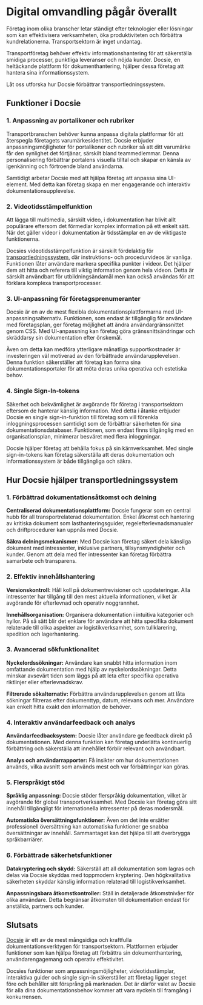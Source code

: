 # Digital omvandling pågår överallt

Företag inom olika branscher letar ständigt efter teknologier eller lösningar som kan effektivisera verksamheten, öka produktiviteten och förbättra kundrelationerna. Transportsektorn är inget undantag.

Transportföretag behöver effektiv informationshantering för att säkerställa smidiga processer, punktliga leveranser och nöjda kunder. Docsie, en heltäckande plattform för dokumenthantering, hjälper dessa företag att hantera sina informationssystem.

Låt oss utforska hur Docsie förbättrar transportledningssystem.

## Funktioner i Docsie

### 1. Anpassning av portalikoner och rubriker

Transportbranschen behöver kunna anpassa digitala plattformar för att återspegla företagets varumärkesidentitet. Docsie erbjuder anpassningsmöjligheter för portalikoner och rubriker så att ditt varumärke får den synlighet det förtjänar, särskilt bland teammedlemmar. Denna personalisering förbättrar portalens visuella tilltal och skapar en känsla av igenkänning och förtroende bland användarna.

Samtidigt arbetar Docsie med att hjälpa företag att anpassa sina UI-element. Med detta kan företag skapa en mer engagerande och interaktiv dokumentationsupplevelse.

### 2. Videotidsstämpelfunktion

Att lägga till multimedia, särskilt video, i dokumentation har blivit allt populärare eftersom det förmedlar komplex information på ett enkelt sätt. När det gäller videor i dokumentation är tidsstämplar en av de viktigaste funktionerna.

Docsies videotidsstämpelfunktion är särskilt fördelaktig för [transportledningssystem](https://www.freightpop.com/), där instruktions- och procedurvideos är vanliga. Funktionen låter användare markera specifika punkter i videor. Det hjälper dem att hitta och referera till viktig information genom hela videon. Detta är särskilt användbart för utbildningsändamål men kan också användas för att förklara komplexa transportprocesser.

### 3. UI-anpassning för företagsprenumeranter

Docsie är en av de mest flexibla dokumentationsplattformarna med UI-anpassningsalternativ. Funktionen, som endast är tillgänglig för användare med företagsplan, ger företag möjlighet att ändra användargränssnittet genom CSS. Med UI-anpassning kan företag göra gränssnittsändringar och skräddarsy sin dokumentation efter önskemål.

Även om detta kan medföra ytterligare månatliga supportkostnader är investeringen väl motiverad av den förbättrade användarupplevelsen. Denna funktion säkerställer att företag kan forma sina dokumentationsportaler för att möta deras unika operativa och estetiska behov.

### 4. Single Sign-In-tokens

Säkerhet och bekvämlighet är avgörande för företag i transportsektorn eftersom de hanterar känslig information. Med detta i åtanke erbjuder Docsie en single sign-in-funktion till företag som vill förenkla inloggningsprocessen samtidigt som de förbättrar säkerheten för sina dokumentationsdatabaser. Funktionen, som endast finns tillgänglig med en organisationsplan, minimerar besväret med flera inloggningar.

Docsie hjälper företag att behålla fokus på sin kärnverksamhet. Med single sign-in-tokens kan företag säkerställa att deras dokumentation och informationssystem är både tillgängliga och säkra.

## Hur Docsie hjälper transportledningssystem

### 1. Förbättrad dokumentationsåtkomst och delning

**Centraliserad dokumentationsplattform:** Docsie fungerar som en central hubb för all transportrelaterad dokumentation. Enkel åtkomst och hantering av kritiska dokument som lasthanteringsguider, regelefterlevnadsmanualer och driftprocedurer kan uppnås med Docsie.

**Säkra delningsmekanismer:** Med Docsie kan företag säkert dela känsliga dokument med intressenter, inklusive partners, tillsynsmyndigheter och kunder. Genom att dela med fler intressenter kan företag förbättra samarbete och transparens.

### 2. Effektiv innehållshantering

**Versionskontroll:** Håll koll på dokumentrevisioner och uppdateringar. Alla intressenter har tillgång till den mest aktuella informationen, vilket är avgörande för efterlevnad och operativ noggrannhet.

**Innehållsorganisation:** Organisera dokumentation i intuitiva kategorier och hyllor. På så sätt blir det enklare för användare att hitta specifika dokument relaterade till olika aspekter av logistikverksamhet, som tullklarering, spedition och lagerhantering.

### 3. Avancerad sökfunktionalitet

**Nyckelordssökningar:** Användare kan snabbt hitta information inom omfattande dokumentation med hjälp av nyckelordssökningar. Detta minskar avsevärt tiden som läggs på att leta efter specifika operativa riktlinjer eller efterlevnadskrav.

**Filtrerade sökalternativ:** Förbättra användarupplevelsen genom att låta sökningar filtreras efter dokumenttyp, datum, relevans och mer. Användare kan enkelt hitta exakt den information de behöver.

### 4. Interaktiv användarfeedback och analys

**Användarfeedbacksystem:** Docsie låter användare ge feedback direkt på dokumentationen. Med denna funktion kan företag underlätta kontinuerlig förbättring och säkerställa att innehållet förblir relevant och användbart.

**Analys och användarrapporter:** Få insikter om hur dokumentationen används, vilka avsnitt som används mest och var förbättringar kan göras.

### 5. Flerspråkigt stöd

**Språklig anpassning:** Docsie stöder flerspråkig dokumentation, vilket är avgörande för global transportverksamhet. Med Docsie kan företag göra sitt innehåll tillgängligt för internationella intressenter på deras modersmål.

**Automatiska översättningsfunktioner:** Även om det inte ersätter professionell översättning kan automatiska funktioner ge snabba översättningar av innehåll. Sammantaget kan det hjälpa till att överbrygga språkbarriärer.

### 6. Förbättrade säkerhetsfunktioner

**Datakryptering och skydd:** Säkerställ att all dokumentation som lagras och delas via Docsie skyddas med toppmodern kryptering. Den högkvalitativa säkerheten skyddar känslig information relaterad till logistikverksamhet.

**Anpassningsbara åtkomstkontroller:** Ställ in detaljerade åtkomstnivåer för olika användare. Detta begränsar åtkomsten till dokumentation endast för anställda, partners och kunder.

## Slutsats

[Docsie](https://www.docsie.io/) är ett av de mest mångsidiga och kraftfulla dokumentationsverktygen för transportsektorn. Plattformen erbjuder funktioner som kan hjälpa företag att förbättra sin dokumenthantering, användarengagemang och operativ effektivitet.

Docsies funktioner som anpassningsmöjligheter, videotidsstämplar, interaktiva guider och single sign-in säkerställer att företag ligger steget före och behåller sitt försprång på marknaden. Det är därför valet av Docsie för alla dina dokumentationsbehov kommer att vara nyckeln till framgång i konkurrensen.